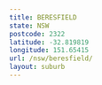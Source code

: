 ```yaml
---
title: BERESFIELD
state: NSW
postcode: 2322
latitude: -32.819819
longitude: 151.65415
url: /nsw/beresfield/
layout: suburb
---
```

